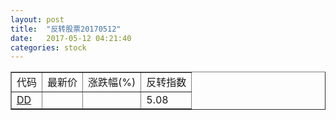 ```yaml
---
layout: post
title:  "反转股票20170512"
date:   2017-05-12 04:21:40
categories: stock
---
```


<script type="text/javascript">
var stockList = []
stockList.push('gb_dd');
</script>

<table border="1">
 <tr>
 <td>代码</td>
  <td>最新价</td>
  <td>涨跌幅(%)</td>
 <td>反转指数</td>
</tr>
  <tr id="dd"><td><a href="http://stock.finance.sina.com.cn/usstock/quotes/DD.html" target="_blank">DD</a></td><td></td><td></td><td>5.08</td></tr>
</table>

